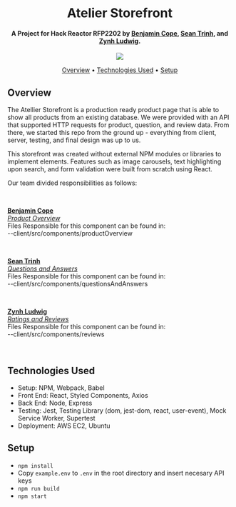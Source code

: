 <h1 align="center">
  Atelier Storefront
</h1>

<h4 align="center">
  A Project for Hack Reactor RFP2202 by <a href="https://github.com/BenjaminRCope" target="_blank">Benjamin Cope</a>, <a   href="https://github.com/seanatrinh" target="_blank">Sean Trinh</a>, and <a href="https://github.com/Zynh0722"    target="_blank">Zynh Ludwig</a>.
</h4>

<p align="center">
  <img src="https://i.imgur.com/hD01euw.gif" />
</p>

<p align="center">
  <a href="#overview">Overview</a> •
  <a href="#technologies-used">Technologies Used</a> •
  <a href="#setup">Setup</a>
</p>

## Overview

The Atellier Storefront is a production ready product page that is able to show all products from an existing database. We were provided with an API that supported HTTP requests for product, question, and review data. From there, we started this repo from the ground up - everything from client, server, testing, and final design was up to us. 

This storefront was created without external NPM modules or libraries to implement elements. Features such as image carousels, text highlighting upon search, and form validation were built from scratch using React. 

Our team divided responsibilities as follows:

<br>

**[Benjamin Cope](https://github.com/BenjaminRCope)**\
[*Product Overview*](https://github.com/powerpuff-girls-fec/fec/tree/main/client/src/components/productOverview)\
Files Responsible for this component can be found in:\
--client/src/components/productOverview

<br>

**[Sean Trinh](https://github.com/seanatrinh)**\
[*Questions and Answers*](https://github.com/powerpuff-girls-fec/fec/tree/main/client/src/components/questionsAndAnswers)\
Files Responsible for this component can be found in:\
--client/src/components/questionsAndAnswers

<br>

**[Zynh Ludwig](https://github.com/Zynh0722)**\
[*Ratings and Reviews*](https://github.com/powerpuff-girls-fec/fec/tree/main/client/src/components/reviews)\
Files Responsible for this component can be found in:\
--client/src/components/reviews

<br>

## Technologies Used
- Setup: NPM, Webpack, Babel
- Front End: React, Styled Components, Axios
- Back End: Node, Express
- Testing: Jest, Testing Library (dom, jest-dom, react, user-event), Mock Service Worker, Supertest
- Deployment: AWS EC2, Ubuntu

## Setup

 - `npm install`
 - Copy `example.env` to `.env` in the root directory and insert necesary API keys
 - `npm run build`
 - `npm start`

